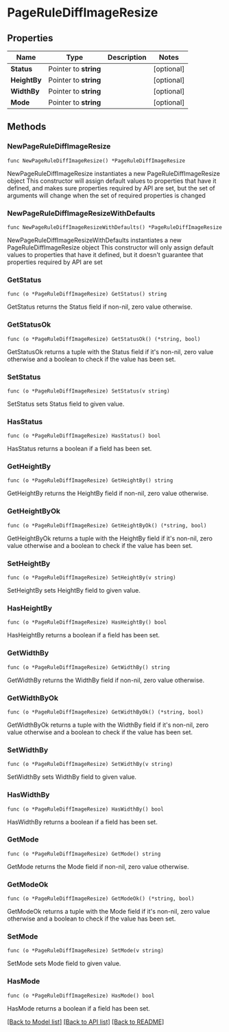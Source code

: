 # PageRuleDiffImageResize

## Properties

Name | Type | Description | Notes
------------ | ------------- | ------------- | -------------
**Status** | Pointer to **string** |  | [optional] 
**HeightBy** | Pointer to **string** |  | [optional] 
**WidthBy** | Pointer to **string** |  | [optional] 
**Mode** | Pointer to **string** |  | [optional] 

## Methods

### NewPageRuleDiffImageResize

`func NewPageRuleDiffImageResize() *PageRuleDiffImageResize`

NewPageRuleDiffImageResize instantiates a new PageRuleDiffImageResize object
This constructor will assign default values to properties that have it defined,
and makes sure properties required by API are set, but the set of arguments
will change when the set of required properties is changed

### NewPageRuleDiffImageResizeWithDefaults

`func NewPageRuleDiffImageResizeWithDefaults() *PageRuleDiffImageResize`

NewPageRuleDiffImageResizeWithDefaults instantiates a new PageRuleDiffImageResize object
This constructor will only assign default values to properties that have it defined,
but it doesn't guarantee that properties required by API are set

### GetStatus

`func (o *PageRuleDiffImageResize) GetStatus() string`

GetStatus returns the Status field if non-nil, zero value otherwise.

### GetStatusOk

`func (o *PageRuleDiffImageResize) GetStatusOk() (*string, bool)`

GetStatusOk returns a tuple with the Status field if it's non-nil, zero value otherwise
and a boolean to check if the value has been set.

### SetStatus

`func (o *PageRuleDiffImageResize) SetStatus(v string)`

SetStatus sets Status field to given value.

### HasStatus

`func (o *PageRuleDiffImageResize) HasStatus() bool`

HasStatus returns a boolean if a field has been set.

### GetHeightBy

`func (o *PageRuleDiffImageResize) GetHeightBy() string`

GetHeightBy returns the HeightBy field if non-nil, zero value otherwise.

### GetHeightByOk

`func (o *PageRuleDiffImageResize) GetHeightByOk() (*string, bool)`

GetHeightByOk returns a tuple with the HeightBy field if it's non-nil, zero value otherwise
and a boolean to check if the value has been set.

### SetHeightBy

`func (o *PageRuleDiffImageResize) SetHeightBy(v string)`

SetHeightBy sets HeightBy field to given value.

### HasHeightBy

`func (o *PageRuleDiffImageResize) HasHeightBy() bool`

HasHeightBy returns a boolean if a field has been set.

### GetWidthBy

`func (o *PageRuleDiffImageResize) GetWidthBy() string`

GetWidthBy returns the WidthBy field if non-nil, zero value otherwise.

### GetWidthByOk

`func (o *PageRuleDiffImageResize) GetWidthByOk() (*string, bool)`

GetWidthByOk returns a tuple with the WidthBy field if it's non-nil, zero value otherwise
and a boolean to check if the value has been set.

### SetWidthBy

`func (o *PageRuleDiffImageResize) SetWidthBy(v string)`

SetWidthBy sets WidthBy field to given value.

### HasWidthBy

`func (o *PageRuleDiffImageResize) HasWidthBy() bool`

HasWidthBy returns a boolean if a field has been set.

### GetMode

`func (o *PageRuleDiffImageResize) GetMode() string`

GetMode returns the Mode field if non-nil, zero value otherwise.

### GetModeOk

`func (o *PageRuleDiffImageResize) GetModeOk() (*string, bool)`

GetModeOk returns a tuple with the Mode field if it's non-nil, zero value otherwise
and a boolean to check if the value has been set.

### SetMode

`func (o *PageRuleDiffImageResize) SetMode(v string)`

SetMode sets Mode field to given value.

### HasMode

`func (o *PageRuleDiffImageResize) HasMode() bool`

HasMode returns a boolean if a field has been set.


[[Back to Model list]](../README.md#documentation-for-models) [[Back to API list]](../README.md#documentation-for-api-endpoints) [[Back to README]](../README.md)



